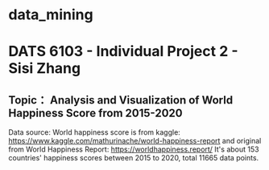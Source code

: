 # data_mining
# DATS 6103 - Individual Project 2 - Sisi Zhang

## Topic： Analysis and Visualization of World Happiness Score from 2015-2020
Data source:
World happiness score is from kaggle: https://www.kaggle.com/mathurinache/world-happiness-report and
original from World Happiness Report: https://worldhappiness.report/
It's about 153 countries' happiness scores between 2015 to 2020, total 11665 data points.

